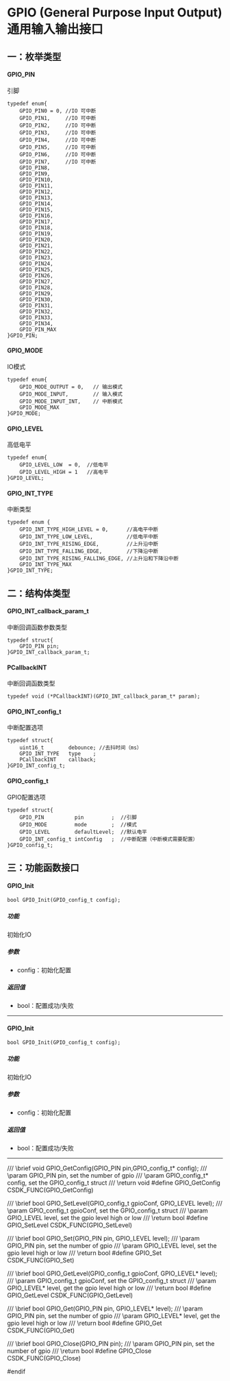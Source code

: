 GPIO (General Purpose Input Output)通用输入输出接口
===

## 一：枚举类型

#### GPIO_PIN

引脚

```
typedef enum{
    GPIO_PIN0 = 0, //IO 可中断
    GPIO_PIN1,     //IO 可中断
    GPIO_PIN2,     //IO 可中断
    GPIO_PIN3,     //IO 可中断
    GPIO_PIN4,     //IO 可中断
    GPIO_PIN5,     //IO 可中断
    GPIO_PIN6,     //IO 可中断
    GPIO_PIN7,     //IO 可中断
    GPIO_PIN8,
    GPIO_PIN9,
    GPIO_PIN10,
    GPIO_PIN11,
    GPIO_PIN12,
    GPIO_PIN13,
    GPIO_PIN14,
    GPIO_PIN15,
    GPIO_PIN16,
    GPIO_PIN17,
    GPIO_PIN18,
    GPIO_PIN19,
    GPIO_PIN20,
    GPIO_PIN21,
    GPIO_PIN22,
    GPIO_PIN23,
    GPIO_PIN24,
    GPIO_PIN25,
    GPIO_PIN26,
    GPIO_PIN27,
    GPIO_PIN28,
    GPIO_PIN29,
    GPIO_PIN30,
    GPIO_PIN31,
    GPIO_PIN32,
    GPIO_PIN33,
    GPIO_PIN34,
    GPIO_PIN_MAX
}GPIO_PIN;
```


#### GPIO_MODE

IO模式

```
typedef enum{
    GPIO_MODE_OUTPUT = 0,   // 输出模式
    GPIO_MODE_INPUT,        // 输入模式
    GPIO_MODE_INPUT_INT,    // 中断模式
    GPIO_MODE_MAX
}GPIO_MODE;
```

#### GPIO_LEVEL

高低电平

```
typedef enum{
    GPIO_LEVEL_LOW  = 0,  //低电平
    GPIO_LEVEL_HIGH = 1   //高电平
}GPIO_LEVEL;
```

#### GPIO_INT_TYPE

中断类型

```
typedef enum {
    GPIO_INT_TYPE_HIGH_LEVEL = 0,      //高电平中断
    GPIO_INT_TYPE_LOW_LEVEL,           //低电平中断
    GPIO_INT_TYPE_RISING_EDGE,         //上升沿中断
    GPIO_INT_TYPE_FALLING_EDGE,        //下降沿中断
    GPIO_INT_TYPE_RISING_FALLING_EDGE, //上升沿和下降沿中断
    GPIO_INT_TYPE_MAX
}GPIO_INT_TYPE;
```



## 二：结构体类型

#### GPIO_INT_callback_param_t

中断回调函数参数类型

```
typedef struct{
    GPIO_PIN pin;
}GPIO_INT_callback_param_t;
```

#### PCallbackINT

中断回调函数类型

```
typedef void (*PCallbackINT)(GPIO_INT_callback_param_t* param);
```

#### GPIO_INT_config_t

中断配置选项

```
typedef struct{
    uint16_t        debounce; //去抖时间（ms）
    GPIO_INT_TYPE   type    ;
    PCallbackINT    callback;
}GPIO_INT_config_t;
```

#### GPIO_config_t

GPIO配置选项

```
typedef struct{
    GPIO_PIN          pin         ;  //引脚
    GPIO_MODE         mode        ;  //模式
    GPIO_LEVEL        defaultLevel;  //默认电平
    GPIO_INT_config_t intConfig   ;  //中断配置（中断模式需要配置）
}GPIO_config_t;
```


## 三：功能函数接口

#### GPIO_Init

```
bool GPIO_Init(GPIO_config_t config);
```

##### 功能

初始化IO

##### 参数

* config：初始化配置

##### 返回值

* bool：配置成功/失败

----

#### GPIO_Init

```
bool GPIO_Init(GPIO_config_t config);
```

##### 功能

初始化IO

##### 参数

* config：初始化配置

##### 返回值

* bool：配置成功/失败

---






/// \brief  void GPIO_GetConfig(GPIO_PIN pin,GPIO_config_t* config);
/// \param  GPIO_PIN pin,  set the number of gpio
/// \param  GPIO_config_t* config, set the GPIO_config_t struct
/// \return void
#define GPIO_GetConfig                              CSDK_FUNC(GPIO_GetConfig)

/// \brief  bool GPIO_SetLevel(GPIO_config_t gpioConf, GPIO_LEVEL  level);
/// \param  GPIO_config_t gpioConf, set the GPIO_config_t struct
/// \param  GPIO_LEVEL  level,  set the  gpio level high or low
/// \return bool
#define GPIO_SetLevel                               CSDK_FUNC(GPIO_SetLevel)

/// \brief  bool GPIO_Set(GPIO_PIN pin, GPIO_LEVEL  level);
/// \param  GPIO_PIN pin,  set the number of gpio
/// \param  GPIO_LEVEL  level,  set the  gpio level high or low
/// \return bool
#define GPIO_Set                                    CSDK_FUNC(GPIO_Set)

/// \brief  bool GPIO_GetLevel(GPIO_config_t gpioConf, GPIO_LEVEL* level);
/// \param  GPIO_config_t gpioConf, set the GPIO_config_t struct
/// \param  GPIO_LEVEL*  level,  get the  gpio level high or low
/// \return bool
#define GPIO_GetLevel                               CSDK_FUNC(GPIO_GetLevel)

/// \brief  bool GPIO_Get(GPIO_PIN pin, GPIO_LEVEL* level);
/// \param  GPIO_PIN pin,  set the number of gpio
/// \param  GPIO_LEVEL*  level,  get the  gpio level high or low
/// \return bool
#define GPIO_Get                                    CSDK_FUNC(GPIO_Get)

/// \brief  bool GPIO_Close(GPIO_PIN pin);
/// \param  GPIO_PIN pin,  set the number of gpio
/// \return bool
#define GPIO_Close                                  CSDK_FUNC(GPIO_Close)





#endif
